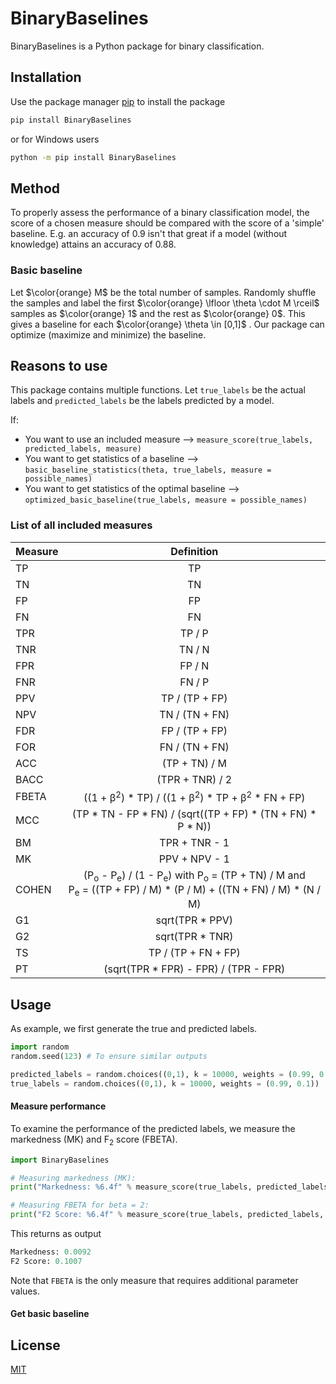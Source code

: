 # BinaryBaselines

BinaryBaselines is a Python package for binary classification. 

## Installation

Use the package manager [pip](https://pip.pypa.io/en/stable/) to install the package

```bash
pip install BinaryBaselines
```

or for Windows users

```bash
python -m pip install BinaryBaselines
```



## Method
To properly assess the performance of a binary classification model, the score of a chosen measure should be compared with the score of a 'simple' baseline. E.g. an accuracy of 0.9 isn't that great if a model (without knowledge) attains an accuracy of 0.88. 

### Basic baseline
Let $\color{orange} M$  be the total number of samples. Randomly shuffle the samples and label the first $\color{orange} \lfloor \theta \cdot M \rceil$ samples as $\color{orange} 1$ and the rest as $\color{orange} 0$. This gives a baseline for each $\color{orange} \theta \in [0,1]$ . Our package can optimize (maximize and minimize) the baseline.

## Reasons to use
This package contains multiple functions. Let `true_labels` be the actual labels and `predicted_labels` be the labels predicted by a model.

If: 
* You want to use an included measure --> `measure_score(true_labels, predicted_labels, measure)`
* You want to get statistics of a baseline --> `basic_baseline_statistics(theta, true_labels, measure = possible_names)`
* You want to get statistics of the optimal baseline --> `optimized_basic_baseline(true_labels, measure = possible_names)`

### List of all included measures
|  Measure  | Definition  |
|---|:---:|
| TP |TP|
| TN | TN|
| FP | FP|
| FN | FN|
| TPR | TP / P|
| TNR | TN / N|
| FPR | FP / N|
| FNR | FN / P|
| PPV | TP / (TP + FP)|
| NPV | TN / (TN + FN)|
| FDR | FP / (TP + FP)|
| FOR | FN / (TN + FN)|
| ACC | (TP + TN) / M|
| BACC |(TPR + TNR) / 2 |
| FBETA | ((1 + β<sup>2</sup>) * TP) / ((1 + β<sup>2</sup>) * TP + β<sup>2</sup> * FN + FP)|
| MCC | (TP * TN - FP * FN) / (sqrt((TP + FP) * (TN + FN) * P * N)) |
| BM | TPR + TNR - 1|
| MK | PPV + NPV - 1|
| COHEN | (P<sub>o</sub> - P<sub>e</sub>) / (1 - P<sub>e</sub>) with P<sub>o</sub> = (TP + TN) / M and <br> P<sub>e</sub> = ((TP + FP) / M) * (P / M) + ((TN + FN) / M) * (N / M)|
| G1 | sqrt(TPR * PPV)  |
| G2 | sqrt(TPR * TNR) |
| TS | TP / (TP + FN + FP)|
| PT | (sqrt(TPR * FPR) - FPR) / (TPR - FPR)|

## Usage

As example, we first generate the true and predicted labels.
```python
import random 
random.seed(123) # To ensure similar outputs

predicted_labels = random.choices((0,1), k = 10000, weights = (0.99, 0.1))
true_labels = random.choices((0,1), k = 10000, weights = (0.99, 0.1))
```

#### Measure performance
To examine the performance of the predicted labels, we measure the markedness (MK) and F<sub>2</sub> score (FBETA).

```python
import BinaryBaselines

# Measuring markedness (MK):
print("Markedness: %6.4f" % measure_score(true_labels, predicted_labels, measure = 'MK'))

# Measuring FBETA for beta = 2:
print("F2 Score: %6.4f" % measure_score(true_labels, predicted_labels, measure = 'FBETA', beta = 2))
```
This returns as output
```python
Markedness: 0.0092
F2 Score: 0.1007
```

Note that `FBETA` is the only measure that requires additional parameter values.

#### Get basic baseline


## License
[MIT](https://choosealicense.com/licenses/mit/)